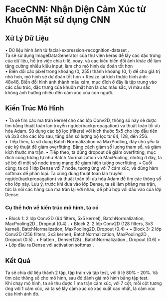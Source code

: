 # FaceCNN: Nhận Diện Cảm Xúc từ Khuôn Mặt sử dụng CNN
## Xử Lý Dữ Liệu

• Dữ liệu hình ảnh từ facial-expression-recognition-dataset .  
Ta sẽ sử dụng ImageDataGenerator của thư viện keras để lấy các đặc trưng của dữ liệu, hỗ trợ việc chia tỉ lệ, xoay, và các kiểu biến đổi ảnh khác để làm tăng cường nhiểu kiểu input, làm cho mô hình dự đoán tốt hơn  
• Biến đổi các pixel trong khoảng (0, 255) thành khoảng (0, 1) để cho giá trị nhỏ hơn, mô hình sẽ dự đoán tốt hơn
• Resize lại kích thước hình ảnh: 48x48. Biến đổi hình ảnh thành màu xám, mục đích ở đây là tập trung vào các cấu trúc, đặc trưng của khuôn mặt hơn là các màu sắc, vì màu sắc không ảnh hưởng nhiều đến cảm xúc của con người.



## Kiến Trúc Mô Hình

• Ta sẽ tìm các ma trận kernel cho các lớp Conv2D, thông số này sẽ được tìm bằng thuật toán lan truyền ngược(backpropagation) và thuật toán tối ưu hóa Adam. Sử dụng các bộ lọc (filters) với kích thước 5x5 cho lớp đầu tiên và 3x3 cho các lớp sau, tăng dần số lượng bộ lọc từ 64, 128, đến 256.  
• Tiếp theo, ta sử dụng Batch Normalization và MaxPooling, đây chủ yếu là các kỹ thuật để giảm overfitting. Bằng cách giảm số lượng tham số, và giảm kích thước ma trận.
• Tiếp theo, ta dùng dropout để giảm overfitting, mục đích cũng tương tự như Batch Normalization và MaxPooling, nhưng ở đây, ta sẽ bỏ đi một số node trong mạng để giảm hiện tượng overfitting.
• Cuối cùng, ta có 1 lớp Dense với 7 node, tương ứng với 7 cảm xúc, và dùng hàm softmax để phân loại. Ta cũng dùng thuật toán lan truyền ngược(backpropagation) và thuật toán tối ưu hóa Adam để tìm các thông số cho lớp này. Lưu ý, trước khi đưa vào lớp Dense, ta sẽ làm phẳng ma trận, tức là nối các hàng của ma trận lại với nhau, để phù hợp với đầu vào của lớp Dense.

### Cụ thể hơn về kiến trúc mô hình, ta có   
• Block 1: 2 lớp Conv2D (64 filters, 5x5 kernel), BatchNormalization, MaxPooling2D ,
Dropout (0.4) .
• Block 2: 2 lớp Conv2D (128 filters, 3x3 kernel), BatchNormalization, MaxPooling2D,
Dropout (0.4) •
• Block 3: 2 lớp Conv2D (256 filters, 3x3 kernel), BatchNormalization, MaxPooling2D ,
Dropout (0.5) .
• Flatten , Dense(128) , BatchNormalization , Dropout (0.6) •
• Lớp đâu ra Dense với activation softmax .

## Kết Quả
Ta sẽ chia dữ liệu thành 2 tập, tập train và tập test, với tỉ lệ 80% - 20%. Và tìm các thông số cho mô hình, sau đó đánh giá mô hình bằng tập test.  
Khi chạy mô hình, ta sẽ thu được 1 ma trận cảm xúc, với 7 cột, mỗi cột tương ứng với 1 cảm xúc, và ta sẽ lấy cảm xúc có xác xuất cao nhất, là cảm xúc của hình ảnh đó.